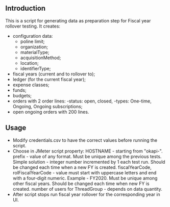 ## Introduction
This is a script for generating data as preparation step for Fiscal year rollover testing.
It creates:
- configuration data:
	- poline limit;
	- organization;
	- materialType;
	- acquisitionMethod;
	- location;
	- identifierType;
- fiscal years (current and to rollover to);
- ledger (for the current fiscal year);
- expense classes;
- funds;
- budgets;
- orders with 2 order lines:
	-status: open, closed, 
	-types: One-time, Ongoing, Ongoing subscriptions;
- open ongoing orders with 200 lines.


## Usage
- Modify credentials.csv to have the correct values before running the script.
- Choose in JMeter script property:
    HOSTNAME - starting from "okapi-".
	prefix - value of any format. Must be unique among the previous tests. Simple solution - integer number incremented by 1 each test run. Should be changed each time when a new FY is created. 
	fiscalYearCode, rolFiscalYearCode - value must start with uppercase letters and end with a four-digit numeric. Example - FY2020. Must be unique among other fiscal years. Should be changed each time when new FY is created. 
	number of users for ThreadGroup - depends on data quantity.
- After script stops run fiscal year rollover for the corresponding year in UI.